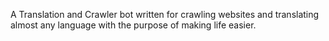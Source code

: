 A Translation and Crawler bot written for crawling websites and translating almost any language with the purpose of making life easier.
